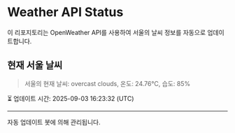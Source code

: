 
# Weather API Status

이 리포지토리는 OpenWeather API를 사용하여 서울의 날씨 정보를 자동으로 업데이트합니다.

## 현재 서울 날씨
> 서울의 현재 날씨: overcast clouds, 온도: 24.76°C, 습도: 85%

⏳ 업데이트 시간: 2025-09-03 16:23:32 (UTC)

---
자동 업데이트 봇에 의해 관리됩니다.
